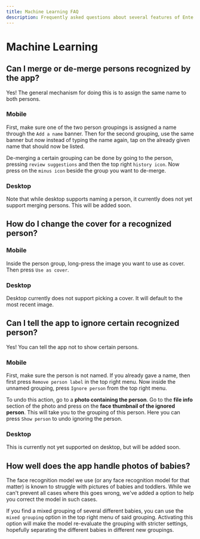 ```yaml
---
title: Machine Learning FAQ
description: Frequently asked questions about several features of Ente's ML suite
---
```


# Machine Learning

## Can I merge or de-merge persons recognized by the app?

Yes! The general mechanism for doing this is to assign the same name to both
persons.

### Mobile

First, make sure one of the two person groupings is assigned a name through the
`Add a name` banner. Then for the second grouping, use the same banner but now
instead of typing the name again, tap on the already given name that should now
be listed.

De-merging a certain grouping can be done by going to the person, pressing
`review suggestions` and then the top right `history icon`. Now press on the
`minus icon` beside the group you want to de-merge.

### Desktop

Note that while desktop supports naming a person, it currently does not yet
support merging persons. This will be added soon.

## How do I change the cover for a recognized person?

### Mobile

Inside the person group, long-press the image you want to use as cover. Then
press `Use as cover`.

### Desktop

Desktop currently does not support picking a cover. It will default to the most
recent image.

## Can I tell the app to ignore certain recognized person?

Yes! You can tell the app not to show certain persons.

### Mobile

First, make sure the person is not named. If you already gave a name, then first
press `Remove person label` in the top right menu. Now inside the unnamed
grouping, press `Ignore person` from the top right menu.

To undo this action, go to a **photo containing the person**. Go to the **file info**
section of the photo and press on the **face thumbnail of the ignored person**. This
will take you to the grouping of this person. Here you can press `Show person`
to undo ignoring the person.

### Desktop

This is currently not yet supported on desktop, but will be added soon.

## How well does the app handle photos of babies?

The face recognition model we use (or any face recognition model for that
matter) is known to struggle with pictures of babies and toddlers. While we
can't prevent all cases where this goes wrong, we've added a option to help you
correct the model in such cases.

If you find a mixed grouping of several different babies, you can use the
`mixed grouping` option in the top right menu of said grouping. Activating
this option will make the model re-evaluate the grouping with stricter settings,
hopefully separating the different babies in different new groupings.

